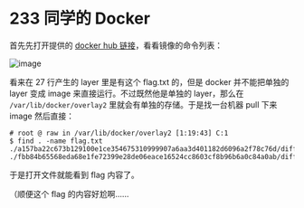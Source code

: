 # 233 同学的 Docker

首先先打开提供的 [docker hub 链接](https://hub.docker.com/layers/8b8d3c8324c7/stringtool)，看看镜像的命令列表：

![image](https://user-images.githubusercontent.com/861659/98470501-58938b00-2229-11eb-8ad0-b18bcbf6928d.png)

看来在 27 行产生的 layer 里是有这个 flag.txt 的，但是 docker 并不能把单独的 layer 变成 image 来直接运行。不过既然他是单独的 layer，那么在 `/var/lib/docker/overlay2` 里就会有单独的存储。于是找一台机器 pull 下来 image 然后直接：

```
# root @ raw in /var/lib/docker/overlay2 [1:19:43] C:1
$ find . -name flag.txt
./a157ba22c673b129100e1ce354675310999907a6aa3d401182d6096a2f78c76d/diff/code/flag.txt
./fbb84b65568eda68e1fe72399e28de06eace16524cc8603cf8b96b6a0c84a0ab/diff/code/flag.txt
```

于是打开文件就能看到 flag 内容了。

（顺便这个 flag 的内容好尬啊……